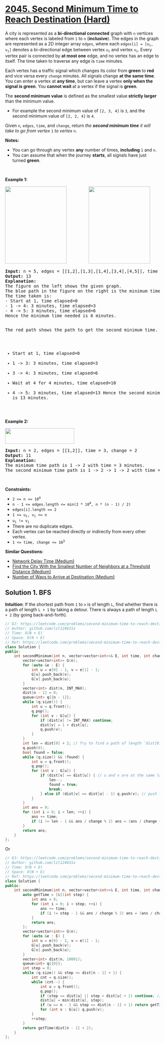 # [2045. Second Minimum Time to Reach Destination (Hard)](https://leetcode.com/problems/second-minimum-time-to-reach-destination/)

<p>A city is represented as a <strong>bi-directional connected</strong> graph with <code>n</code> vertices where each vertex is labeled from <code>1</code> to <code>n</code> (<strong>inclusive</strong>). The edges in the graph are represented as a 2D integer array <code>edges</code>, where each <code>edges[i] = [u<sub>i</sub>, v<sub>i</sub>]</code> denotes a bi-directional edge between vertex <code>u<sub>i</sub></code> and vertex <code>v<sub>i</sub></code>. Every vertex pair is connected by <strong>at most one</strong> edge, and no vertex has an edge to itself. The time taken to traverse any edge is <code>time</code> minutes.</p>

<p>Each vertex has a traffic signal which changes its color from <strong>green</strong> to <strong>red</strong> and vice versa every&nbsp;<code>change</code> minutes. All signals change <strong>at the same time</strong>. You can enter a vertex at <strong>any time</strong>, but can leave a vertex <strong>only when the signal is green</strong>. You <strong>cannot wait </strong>at a vertex if the signal is <strong>green</strong>.</p>

<p>The <strong>second minimum value</strong> is defined as the smallest value<strong> strictly larger </strong>than the minimum value.</p>

<ul>
	<li>For example the second minimum value of <code>[2, 3, 4]</code> is <code>3</code>, and the second minimum value of <code>[2, 2, 4]</code> is <code>4</code>.</li>
</ul>

<p>Given <code>n</code>, <code>edges</code>, <code>time</code>, and <code>change</code>, return <em>the <strong>second minimum time</strong> it will take to go from vertex </em><code>1</code><em> to vertex </em><code>n</code>.</p>

<p><strong>Notes:</strong></p>

<ul>
	<li>You can go through any vertex <strong>any</strong> number of times, <strong>including</strong> <code>1</code> and <code>n</code>.</li>
	<li>You can assume that when the journey <strong>starts</strong>, all signals have just turned <strong>green</strong>.</li>
</ul>

<p>&nbsp;</p>
<p><strong>Example 1:</strong></p>
<img alt="" src="https://assets.leetcode.com/uploads/2021/09/29/e1.png" style="width: 200px; height: 250px;">        <img alt="" src="https://assets.leetcode.com/uploads/2021/09/29/e2.png" style="width: 200px; height: 250px;">
<pre><strong>Input:</strong> n = 5, edges = [[1,2],[1,3],[1,4],[3,4],[4,5]], time = 3, change = 5
<strong>Output:</strong> 13
<strong>Explanation:</strong>
The figure on the left shows the given graph.
The blue path in the figure on the right is the minimum time path.
The time taken is:
- Start at 1, time elapsed=0
- 1 -&gt; 4: 3 minutes, time elapsed=3
- 4 -&gt; 5: 3 minutes, time elapsed=6
Hence the minimum time needed is 6 minutes.

The red path shows the path to get the second minimum time.
- Start at 1, time elapsed=0
- 1 -&gt; 3: 3 minutes, time elapsed=3
- 3 -&gt; 4: 3 minutes, time elapsed=6
- Wait at 4 for 4 minutes, time elapsed=10
- 4 -&gt; 5: 3 minutes, time elapsed=13
Hence the second minimum time is 13 minutes.      
</pre>

<p><strong>Example 2:</strong></p>
<img alt="" src="https://assets.leetcode.com/uploads/2021/09/29/eg2.png" style="width: 225px; height: 50px;">
<pre><strong>Input:</strong> n = 2, edges = [[1,2]], time = 3, change = 2
<strong>Output:</strong> 11
<strong>Explanation:</strong>
The minimum time path is 1 -&gt; 2 with time = 3 minutes.
The second minimum time path is 1 -&gt; 2 -&gt; 1 -&gt; 2 with time = 11 minutes.</pre>

<p>&nbsp;</p>
<p><strong>Constraints:</strong></p>

<ul>
	<li><code>2 &lt;= n &lt;= 10<sup>4</sup></code></li>
	<li><code>n - 1 &lt;= edges.length &lt;= min(2 * 10<sup>4</sup>, n * (n - 1) / 2)</code></li>
	<li><code>edges[i].length == 2</code></li>
	<li><code>1 &lt;= u<sub>i</sub>, v<sub>i</sub> &lt;= n</code></li>
	<li><code>u<sub>i</sub> != v<sub>i</sub></code></li>
	<li>There are no duplicate edges.</li>
	<li>Each vertex can be reached directly or indirectly from every other vertex.</li>
	<li><code>1 &lt;= time, change &lt;= 10<sup>3</sup></code></li>
</ul>


**Similar Questions**:
* [Network Delay Time (Medium)](https://leetcode.com/problems/network-delay-time/)
* [Find the City With the Smallest Number of Neighbors at a Threshold Distance (Medium)](https://leetcode.com/problems/find-the-city-with-the-smallest-number-of-neighbors-at-a-threshold-distance/)
* [Number of Ways to Arrive at Destination (Medium)](https://leetcode.com/problems/number-of-ways-to-arrive-at-destination/)


## Solution 1. BFS

**Intuition**: If the shortest path from `1` to `n` is of length `L`, find whether there is a path of length `L + 1` by taking a detour. There is always a path of length `L + 2` (by going back-and-forth).

```cpp
// OJ: https://leetcode.com/problems/second-minimum-time-to-reach-destination/
// Author: github.com/lzl124631x
// Time: O(N + E)
// Space: O(N + E)
// Ref: https://leetcode.com/problems/second-minimum-time-to-reach-destination/discuss/1525165/C%2B%2B-Two-BFS-with-detailed-explanation
class Solution {
public:
    int secondMinimum(int n, vector<vector<int>>& E, int time, int change) {
        vector<vector<int>> G(n);
        for (auto &e : E) {
            int u = e[0] - 1, v = e[1] - 1;
            G[u].push_back(v);
            G[v].push_back(u);
        }
        vector<int> dist(n, INT_MAX);
        dist[n - 1] = 0;
        queue<int> q{{n - 1}};
        while (q.size()) {
            int u = q.front();
            q.pop();
            for (int v : G[u]) {
                if (dist[v] != INT_MAX) continue;
                dist[v] = 1 + dist[u];
                q.push(v);
            }
        }
        int len = dist[0] + 2; // Try to find a path of length `dist[0] + 1`
        q.push(0);
        bool found = false;
        while (q.size() && !found) {
            int u = q.front();
            q.pop();
            for (int v : G[u]) {
                if (dist[v] == dist[u]) { // u and v are at the same layer of the shortest path, so dist[u] can be 1 + dist[u] by going to v first then u.
                    len--;
                    found = true;
                    break;
                } else if (dist[v] == dist[u] - 1) q.push(v); // push the nodes on the next layer of the shortest path
            }
        }
        int ans = 0;
        for (int i = 0; i < len; ++i) {
            ans += time;
            if (i != len - 1 && ans / change % 2) ans = (ans / change + 1) * change;
        }
        return ans;
    }
};
```

Or

```cpp
// OJ: https://leetcode.com/problems/second-minimum-time-to-reach-destination/
// Author: github.com/lzl124631x
// Time: O(N + E)
// Space: O(N + E)
// Ref: https://leetcode.com/problems/second-minimum-time-to-reach-destination/discuss/1525154/No-Dijkstra%3A-(n-%2B-1)-or-(n-%2B-2)
class Solution {
public:
    int secondMinimum(int n, vector<vector<int>>& E, int time, int change) {
        auto getTime = [&](int step) {
            int ans = 0;
            for (int i = 0; i < step; ++i) {
                ans += time;
                if (i != step - 1 && ans / change % 2) ans = (ans / change + 1) * change;
            }
            return ans;
        };
        vector<vector<int>> G(n);
        for (auto &e : E) {
            int u = e[0] - 1, v = e[1] - 1;
            G[u].push_back(v);
            G[v].push_back(u);
        }
        vector<int> dist(n, 10001);
        queue<int> q{{0}};
        int step = 0;
        while (q.size() && step <= dist[n - 1] + 1) {
            int cnt = q.size();
            while (cnt--) {
                int u = q.front();
                q.pop();
                if (step == dist[u] || step > dist[u] + 1) continue; // Only visit node `u` if it haven't been visited or this visit takes only one more step than last time.
                dist[u] = min(dist[u], step);
                if (u == n - 1 && step == dist[n - 1] + 1) return getTime(step);
                for (int v : G[u]) q.push(v);
            }
            ++step;
        }
        return getTime(dist[n - 1] + 2);
    }
};
```